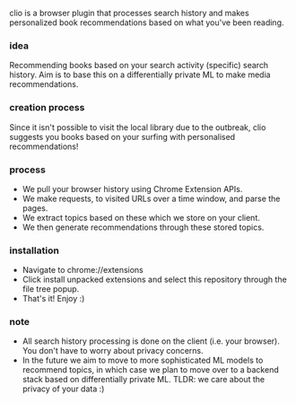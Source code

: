 
clio is a browser plugin that processes search history and makes personalized book recommendations based on what you've been reading.
### idea

Recommending books based on your search activity (specific) search history. Aim is to base this on a differentially private ML to make media recommendations.

### creation process

Since it isn't possible to visit the local library due to the outbreak, clio suggests you books based on your surfing with personalised recommendations!

### process

* We pull your browser history using Chrome Extension APIs.
* We make requests, to visited URLs over a time window, and parse the pages.
* We extract topics based on these which we store on your client.
* We then generate recommendations through these stored topics.

### installation
* Navigate to chrome://extensions
* Click install unpacked extensions and select this repository through the file tree popup.
* That's it! Enjoy :)

### note

* All search history processing is done on the client (i.e. your browser). You don't have to worry about privacy concerns.
* In the future we aim to move to more sophisticated ML models to recommend topics, in which case we plan to move over to a backend stack based on differentially private ML. TLDR: we care about the privacy of your data :)
